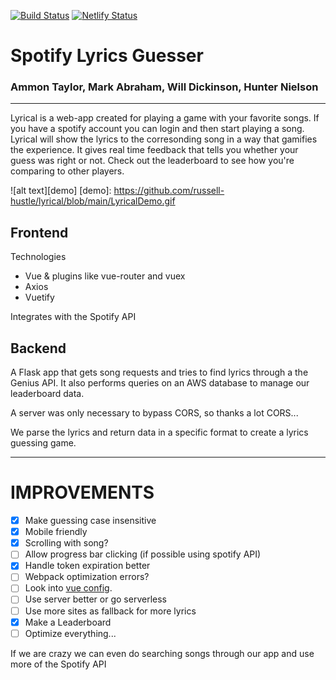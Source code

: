 [![Build Status](https://travis-ci.org/russell-hustle/lyrical.svg?branch=main)](https://travis-ci.org/russell-hustle/lyrical) [![Netlify Status](https://api.netlify.com/api/v1/badges/c43063cc-a07c-4eb4-ab82-99ee4f1f82e2/deploy-status)](https://app.netlify.com/sites/spotify-lyrical/deploys)

# Spotify Lyrics Guesser

### Ammon Taylor, Mark Abraham, Will Dickinson, Hunter Nielson

---

Lyrical is a web-app created for playing a game with your favorite songs. If you have a spotify account you can login and then start playing a song. Lyrical will show the lyrics to the corresonding song in a way that gamifies the experience. It gives real time feedback that tells you whether your guess was right or not. Check out the leaderboard to see how you're comparing to other players.

![alt text][demo]
[demo]: https://github.com/russell-hustle/lyrical/blob/main/LyricalDemo.gif


## Frontend

Technologies
- Vue & plugins like vue-router and vuex
- Axios
- Vuetify

Integrates with the Spotify API

## Backend

A Flask app that gets song requests and tries to find lyrics through a the Genius API. It also performs queries on an AWS database to manage our leaderboard data.

A server was only necessary to bypass CORS, so thanks a lot CORS...

We parse the lyrics and return data in a specific format to create a lyrics guessing game.

---

# IMPROVEMENTS

- [x] Make guessing case insensitive
- [x] Mobile friendly
- [x] Scrolling with song?
- [ ] Allow progress bar clicking (if possible using spotify API)
- [x] Handle token expiration better
- [ ] Webpack optimization errors?
- [ ] Look into [vue config](https://cli.vuejs.org/config/).
- [ ] Use server better or go serverless
- [ ] Use more sites as fallback for more lyrics
- [x] Make a Leaderboard
- [ ] Optimize everything...

If we are crazy we can even do searching songs through our app and use more of the Spotify API

